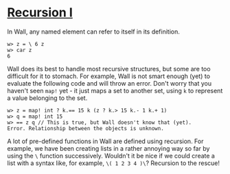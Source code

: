 # [Recursion I](/recursion-1)

In Wall, any named element can refer to itself in its definition.

```
w> z = \ 6 z
w> car z
6
```

Wall does its best to handle most recursive structures, but some are too difficult for it to stomach.  For example, Wall is not smart enough (yet) to evaluate the following code and will throw an error.  Don't worry that you haven't seen `map!` yet - it just maps a set to another set, using `k` to represent a value belonging to the set.

```
w> z = map! int ? k.== 15 k (z ? k.> 15 k.- 1 k.+ 1)
w> q = map! int 15
w> == z q // This is true, but Wall doesn't know that (yet).
Error. Relationship between the objects is unknown.
```

A lot of pre-defined functions in Wall are defined using recursion.  For example, we have been creating lists in a rather annoying way so far by using the `\` function successively.  Wouldn't it be nice if we could create a list with a syntax like, for example, `\( 1 2 3 4 )\`?  Recursion to the rescue!

